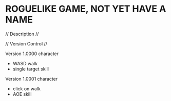 # ROGUELIKE GAME, NOT YET HAVE A NAME

// Description //


// Version Control //

Version 1.0000
  character
  - WASD walk
  - single target skill

Version 1.0001
  character
  - click on walk
  - AOE skill


